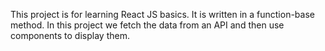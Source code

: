 This project is for learning React JS basics. It is written in a function-base method. In this project we fetch the data from an API and then use components to display them. 
